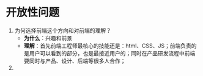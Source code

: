 # 开放性问题

1. 为何选择前端这个方向和对前端的理解？
   * **为什么**：兴趣和前景
   * **理解**：首先前端工程师最核心的技能还是：html、CSS、JS；前端负责的是用户可以看到的部分，也是最接近用户的；同时在产品研发流程中前端要同时与产品、设计、后端等很多人合作；
2. 


